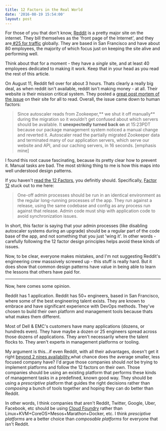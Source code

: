 ```yaml
---
title: 12 Factors in the Real World
date: '2016-08-19 15:54:00'
layout: post
---
```

For those of you that don't know, [Reddit](https://www.reddit.com/) is a pretty major site on the internet.  They bill themselves as the 'front page of the Internet', and they are[ #25 for traffic](http://www.alexa.com/siteinfo/reddit.com) globally.  They are based in San Francisco and have about 80 employees, the majority of which focus just on keeping the site alive and performing well.


Think about that for a moment - they have a *single* site, and at least 40 employees dedicated to making it work.  Keep that in your head as you read the rest of this article.


On August 11, Reddit fell over for about 3 hours.  Thats clearly a really big deal, as when reddit isn't available, reddit isn't making money - at all.  Their website *is* their mission critical system.  They posted a [great post mortem of the issue](https://www.reddit.com/r/announcements/comments/4y0m56/why_reddit_was_down_on_aug_11/) on their site for all to read.  Overall, the issue came down to human factors:

> Since autoscaler reads from Zookeeper,** we shut it off manually** during the migration so it wouldn’t get confused about which servers should be available. It **unexpectedly turned back on** at 15:23PDT because our package management system noticed a manual change and reverted it. Autoscaler read the partially migrated Zookeeper data and terminated many of our application servers, which serve our website and API, and our caching servers, in 16 seconds. [emphasis mine]

I found this root cause fascinating, because its pretty clear how to prevent it.  Manual tasks are bad.  The most striking thing to me is how this maps into well understood design patterns.


If you haven't [read the 12 Factors](https://12factor.net/), you definitly should.  Specifically, [Factor 12](https://12factor.net/admin-processes) stuck out to me here: 

> One-off admin processes should be run in an identical environment as the regular long-running processes of the app. They run against a release, using the same codebase and config as any process run against that release. Admin code must ship with application code to avoid synchronization issues.

In short, this factor is saying that your admin processes (like disabling autoscaler systems during an upgrade) should be a regular part of the code base of the app, and not something that you just 'wing it'.  In other words - carefully following the 12 factor design principles helps avoid these kinds of issues.

Now, to be clear, everyone makes mistakes, and I'm not suggesting Reddit's engineering crew masssively screwed up - this stuff is really hard.  But it does show that common design patterns have value in being able to learn the lessons that others have paid for.

---

Now, here comes some opinion.

Reddit has 1 application.  Reddit has 50+ engineers, based in San Francisco, where some of the best engineering talent exists.  They are known to embrace and have significant experience with DevOps methods.  They've chosen to build their own platform and management tools because thats what makes them different.

Most of Dell & EMC's customers have many applications (dozens, or hundreds even).  They have maybe a dozen or 25 engineers spread across those dozens of applications.  They aren't necessarily where the talent flocks to.  They aren't experts in management platforms or tooling.

My argument is this...if even Reddit, with all their advantages, doesn't get it right [beyond 2 nines availability](https://uptime.com/reddit.com),what chance does the average smaller, less focused company have?  I'd argue those companies should *not* be trying to implement platforms and follow the 12 factors on their own.  Those companies should be using an existing platform that performs these kinds of management tasks in a predefined, known good way.  They should be using a *prescriptive* platform that guides the right decisions rather than *composing* a bunch of tools together and hoping they can do better than Reddit.

In other words, I think companies that aren't Reddit, Twitter, Google, Uber, Facebook, etc should be using [Cloud Foundry](https://www.cloudfoundry.org/) rather than Linux+KVM+CoreOS+Mesos+Marathon+Docker, etc.   I think *presciptive platforms* are a better choice than *composable platforms* for everyone that isn't Reddit.

